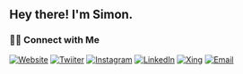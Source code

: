 ## Hey there! I'm Simon.

<!-- ### 👨🏻‍💻 &nbsp;About Me

- 🤔 &nbsp; Exploring new technologies and developing software solutions and quick hacks.
- 🎓 &nbsp; Studying Computer Science and Mathematics at University of Massachusetts Amherst.
- 💼 &nbsp; Working as a Business Development Associate at VirtuBox InfoTech Private Limited.
- 🌱 &nbsp; Learning more about Cloud Architecture, Systems Design and Artificial Intelligence.
- ✍️ &nbsp; Pursuing Graphic Design and Blog Writing as hobbies/side hustles. -->

### 🤝🏻 Connect with Me

[![Website](https://img.shields.io/badge/Website-simonpri.nz-blue?style=flat-square&logo=google-chrome)][Website]
[![Twiiter](https://img.shields.io/badge/Twitter-@SimonPrinz-blue?style=flat-square&logo=twitter)][Twitter]
[![Instagram](https://img.shields.io/badge/Instagram-ciao.simon-blue?style=flat-square&logo=instagram)][Instagram]
[![LinkedIn](https://img.shields.io/badge/LinkedIn-Simon%20Prinz-blue?style=flat-square&logo=linkedin)][LinkedIn]
[![Xing](https://img.shields.io/badge/Xing-Simon%20Prinz-blue?style=flat-square&logo=xing)][Xing]
[![Email](https://img.shields.io/badge/Email-hey@simonpri.nz-blue?style=flat-square&logo=gmail)][Email]

[Website]: https://simonpri.nz
[Twitter]: https://twitter.com/simonprinz
[Instagram]: https://instagram.com/ciao.simon/
[LinkedIn]: https://linkedin.com/in/simon-prinz/
[Xing]: https://xing.com/profile/Simon_Prinz3
[Email]: mailto:hey@simonpri.nz
